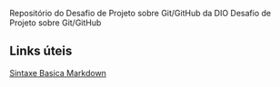 Repositório do Desafio de Projeto sobre Git/GitHub da DIO
Desafio de Projeto sobre Git/GitHub

## Links úteis
[Sintaxe Basica Markdown](https://www.markdownguide.org/basic-syntax/)
